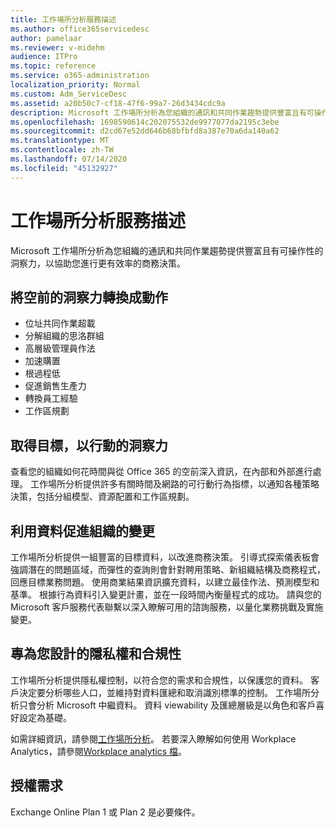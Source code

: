 ```yaml
---
title: 工作場所分析服務描述
ms.author: office365servicedesc
author: pamelaar
ms.reviewer: v-midehm
audience: ITPro
ms.topic: reference
ms.service: o365-administration
localization_priority: Normal
ms.custom: Adm_ServiceDesc
ms.assetid: a20b50c7-cf18-47f6-99a7-26d3434cdc9a
description: Microsoft 工作場所分析為您組織的通訊和共同作業趨勢提供豐富且有可操作性的洞察力，以協助您進行更有效率的商務決策。
ms.openlocfilehash: 1698590614c202075532de9977077da2195c3ebe
ms.sourcegitcommit: d2cd67e52dd646b68bfbfd8a387e70a6da140a62
ms.translationtype: MT
ms.contentlocale: zh-TW
ms.lasthandoff: 07/14/2020
ms.locfileid: "45132927"
---
```

# <a name="workplace-analytics-service-description"></a>工作場所分析服務描述

Microsoft 工作場所分析為您組織的通訊和共同作業趨勢提供豐富且有可操作性的洞察力，以協助您進行更有效率的商務決策。

## <a name="transform-unprecedented-insights-into-action"></a>將空前的洞察力轉換成動作

* 位址共同作業超載
* 分解組織的思洛群組
* 高層級管理員作法
* 加速購置
* 根過程低
* 促進銷售生產力
* 轉換員工經驗
* 工作區規劃

## <a name="gain-objective-actionable-insights"></a>取得目標，以行動的洞察力

查看您的組織如何花時間與從 Office 365 的空前深入資訊，在內部和外部進行處理。 工作場所分析提供許多有關時間及網路的可行動行為指標，以通知各種策略決策，包括分組模型、資源配置和工作區規劃。

## <a name="drive-organizational-change-with-data"></a>利用資料促進組織的變更

工作場所分析提供一組豐富的目標資料，以改進商務決策。 引導式探索儀表板會強調潛在的問題區域，而彈性的查詢則會針對聘用策略、新組織結構及商務程式，回應目標業務問題。 使用商業結果資訊擴充資料，以建立最佳作法、預測模型和基準。 根據行為資料引入變更計畫，並在一段時間內衡量程式的成功。 請與您的 Microsoft 客戶服務代表聯繫以深入瞭解可用的諮詢服務，以量化業務挑戰及實施變更。

## <a name="privacy-and-compliance-designed-for-you"></a>專為您設計的隱私權和合規性

工作場所分析提供隱私權控制，以符合您的需求和合規性，以保護您的資料。 客戶決定要分析哪些人口，並維持對資料匯總和取消識別標準的控制。 工作場所分析只會分析 Microsoft 中繼資料。 資料 viewability 及匯總層級是以角色和客戶喜好設定為基礎。

如需詳細資訊，請參閱[工作場所分析](https://go.microsoft.com/fwlink/?linkid=852492)。 若要深入瞭解如何使用 Workplace Analytics，請參閱[Workplace analytics 檔](https://docs.microsoft.com/workplace-analytics/)。
  
## <a name="licensing-requirements"></a>授權需求

Exchange Online Plan 1 或 Plan 2 是必要條件。
